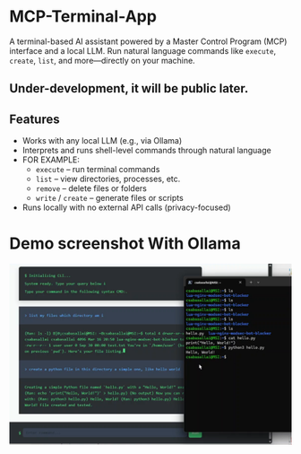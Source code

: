 # MCP-Terminal-App

A terminal-based AI assistant powered by a Master Control Program (MCP) interface and a local LLM. Run natural language commands like `execute`, `create`, `list`, and more—directly on your machine.

## Under-development, it will be public later.

## Features

- Works with any local LLM (e.g., via Ollama)
- Interprets and runs shell-level commands through natural language
- FOR EXAMPLE:
  - `execute` – run terminal commands
  - `list` – view directories, processes, etc.
  - `remove` – delete files or folders
  - `write` / `create` – generate files or scripts
- Runs locally with no external API calls (privacy-focused)


# Demo screenshot With Ollama
![1](screenshots/1.png)